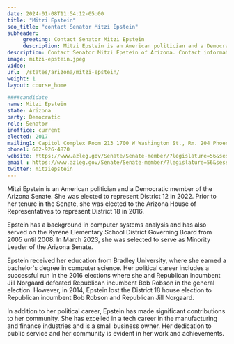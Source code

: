 ```yaml
---
date: 2024-01-08T11:54:12-05:00
title: "Mitzi Epstein"
seo_title: "contact Senator Mitzi Epstein"
subheader:
     greeting: Contact Senator Mitzi Epstein
     description: Mitzi Epstein is an American politician and a Democratic member of the Arizona Senate. She was elected to represent District 12 in 2022. Prior to her tenure in the Senate, she was elected to the Arizona House of Representatives to represent District 18 in 2016.
description: Contact Senator Mitzi Epstein of Arizona. Contact information for Mitzi Epstein includes email address, phone number, and mailing address.
image: mitzi-epstein.jpeg
video:
url:  /states/arizona/mitzi-epstein/
weight: 1
layout: course_home

####candidate
name: Mitzi Epstein
state: Arizona
party: Democratic
role: Senator
inoffice: current
elected: 2017
mailing1: Capitol Complex Room 213 1700 W Washington St., Rm. 204 Phoenix, AZ 85007-2890
phone1: 602-926-4870
website: https://www.azleg.gov/Senate/Senate-member/?legislature=56&session=128&legislator=2122/
email : https://www.azleg.gov/Senate/Senate-member/?legislature=56&session=128&legislator=2122/
twitter: mitziepstein
---
```


Mitzi Epstein is an American politician and a Democratic member of the Arizona Senate. She was elected to represent District 12 in 2022. Prior to her tenure in the Senate, she was elected to the Arizona House of Representatives to represent District 18 in 2016.

Epstein has a background in computer systems analysis and has also served on the Kyrene Elementary School District Governing Board from 2005 until 2008. In March 2023, she was selected to serve as Minority Leader of the Arizona Senate.

Epstein received her education from Bradley University, where she earned a bachelor's degree in computer science. Her political career includes a successful run in the 2016 elections where she and Republican incumbent Jill Norgaard defeated Republican incumbent Bob Robson in the general election. However, in 2014, Epstein lost the District 18 house election to Republican incumbent Bob Robson and Republican Jill Norgaard.

In addition to her political career, Epstein has made significant contributions to her community. She has excelled in a tech career in the manufacturing and finance industries and is a small business owner. Her dedication to public service and her community is evident in her work and achievements.
